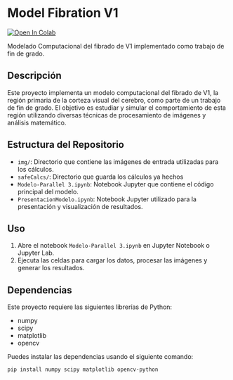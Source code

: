 # Model Fibration V1

[![Open In Colab](https://colab.research.google.com/assets/colab-badge.svg)](https://colab.research.google.com/github/dominpm/modelFibrationV1/blob/main/PresentacionModelo.ipynb)


Modelado Computacional del fibrado de V1 implementado como trabajo de fin de grado.

## Descripción

Este proyecto implementa un modelo computacional del fibrado de V1, la región primaria de la corteza visual del cerebro, como parte de un trabajo de fin de grado. El objetivo es estudiar y simular el comportamiento de esta región utilizando diversas técnicas de procesamiento de imágenes y análisis matemático.

## Estructura del Repositorio

- `img/`: Directorio que contiene las imágenes de entrada utilizadas para los cálculos.
- `safeCalcs/`: Directorio que guarda los cálculos ya hechos
- `Modelo-Parallel 3.ipynb`: Notebook Jupyter que contiene el código principal del modelo.
- `PresentacionModelo.ipynb`: Notebook Jupyter utilizado para la presentación y visualización de resultados.

## Uso

1. Abre el notebook `Modelo-Parallel 3.ipynb` en Jupyter Notebook o Jupyter Lab.
2. Ejecuta las celdas para cargar los datos, procesar las imágenes y generar los resultados.

## Dependencias

Este proyecto requiere las siguientes librerías de Python:

- numpy
- scipy
- matplotlib
- opencv

Puedes instalar las dependencias usando el siguiente comando:

```bash
pip install numpy scipy matplotlib opencv-python
